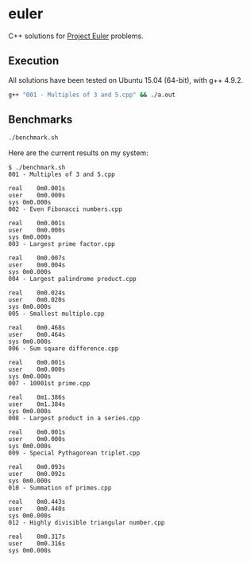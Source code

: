# euler

C++ solutions for [Project Euler](https://projecteuler.net/problems) problems.

## Execution

All solutions have been tested on Ubuntu 15.04 (64-bit), with g++ 4.9.2.

``` bash
g++ "001 - Multiples of 3 and 5.cpp" && ./a.out
```

## Benchmarks

``` bash
./benchmark.sh
```

Here are the current results on my system:

```
$ ./benchmark.sh
001 - Multiples of 3 and 5.cpp

real	0m0.001s
user	0m0.000s
sys	0m0.000s
002 - Even Fibonacci numbers.cpp

real	0m0.001s
user	0m0.000s
sys	0m0.000s
003 - Largest prime factor.cpp

real	0m0.007s
user	0m0.004s
sys	0m0.000s
004 - Largest palindrome product.cpp

real	0m0.024s
user	0m0.020s
sys	0m0.000s
005 - Smallest multiple.cpp

real	0m0.468s
user	0m0.464s
sys	0m0.000s
006 - Sum square difference.cpp

real	0m0.001s
user	0m0.000s
sys	0m0.000s
007 - 10001st prime.cpp

real	0m1.386s
user	0m1.384s
sys	0m0.000s
008 - Largest product in a series.cpp

real	0m0.001s
user	0m0.000s
sys	0m0.000s
009 - Special Pythagorean triplet.cpp

real	0m0.093s
user	0m0.092s
sys	0m0.000s
010 - Summation of primes.cpp

real	0m0.443s
user	0m0.440s
sys	0m0.000s
012 - Highly divisible triangular number.cpp

real	0m0.317s
user	0m0.316s
sys	0m0.000s

```
